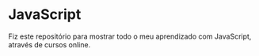 # JavaScript
Fiz este repositório para mostrar todo o meu aprendizado com JavaScript, através de cursos online.